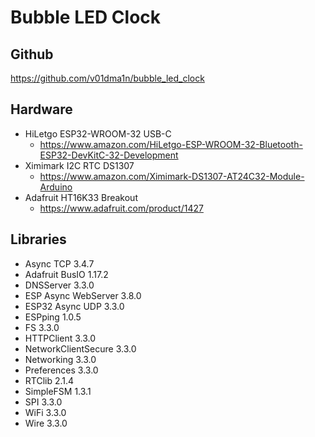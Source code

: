 # Bubble LED Clock

## Github
  https://github.com/v01dma1n/bubble_led_clock

## Hardware
* HiLetgo ESP32-WROOM-32 USB-C
  * https://www.amazon.com/HiLetgo-ESP-WROOM-32-Bluetooth-ESP32-DevKitC-32-Development
* Ximimark I2C RTC DS1307
  * https://www.amazon.com/Ximimark-DS1307-AT24C32-Module-Arduino
* Adafruit HT16K33 Breakout
  * https://www.adafruit.com/product/1427

## Libraries
* Async TCP 3.4.7 
* Adafruit BusIO 1.17.2 
* DNSServer 3.3.0 
* ESP Async WebServer 3.8.0 
* ESP32 Async UDP 3.3.0 
* ESPping 1.0.5 
* FS 3.3.0 
* HTTPClient 3.3.0 
* NetworkClientSecure 3.3.0 
* Networking 3.3.0 
* Preferences 3.3.0 
* RTClib 2.1.4 
* SimpleFSM 1.3.1 
* SPI 3.3.0 
* WiFi 3.3.0 
* Wire 3.3.0 
